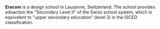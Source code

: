 **Eracom** is a design school in Lausanne, Switzerland. 
The school provides eduaction the "Secondary Level II" of the Swiss school system, 
which is equivalent to "upper secondary education" (level 3) in the ISCED classification.
